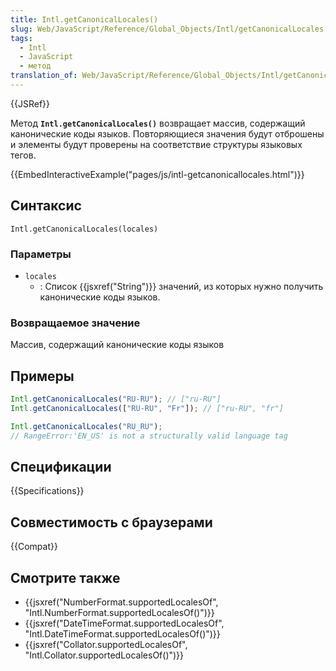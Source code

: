 ```yaml
---
title: Intl.getCanonicalLocales()
slug: Web/JavaScript/Reference/Global_Objects/Intl/getCanonicalLocales
tags:
  - Intl
  - JavaScript
  - метод
translation_of: Web/JavaScript/Reference/Global_Objects/Intl/getCanonicalLocales
---
```


{{JSRef}}

Метод **`Intl.getCanonicalLocales()`** возвращает массив, содержащий канонические коды языков. Повторяющиеся значения будут отброшены и элементы будут проверены на соответствие структуры языковых тегов.

{{EmbedInteractiveExample("pages/js/intl-getcanonicallocales.html")}}

## Синтаксис

```
Intl.getCanonicalLocales(locales)
```

### Параметры

- `locales`
  - : Список {{jsxref("String")}} значений, из которых нужно получить канонические коды языков.

### Возвращаемое значение

Массив, содержащий канонические коды языков

## Примеры

```js
Intl.getCanonicalLocales("RU-RU"); // ["ru-RU"]
Intl.getCanonicalLocales(["RU-RU", "Fr"]); // ["ru-RU", "fr"]

Intl.getCanonicalLocales("RU_RU");
// RangeError:'EN_US' is not a structurally valid language tag
```

## Спецификации

{{Specifications}}

## Совместимость с браузерами

{{Compat}}

## Смотрите также

- {{jsxref("NumberFormat.supportedLocalesOf", "Intl.NumberFormat.supportedLocalesOf()")}}
- {{jsxref("DateTimeFormat.supportedLocalesOf", "Intl.DateTimeFormat.supportedLocalesOf()")}}
- {{jsxref("Collator.supportedLocalesOf", "Intl.Collator.supportedLocalesOf()")}}
